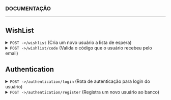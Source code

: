 ### DOCUMENTAÇÂO
------------------------------------------------------------------------------------------
## WishList
<details>
<summary><code>POST -></code><code>/wishlist</code> (Cria um novo usuário a lista de espera)</summary>

#### Descrição
Essa é a primeira rota a ser usada pelo usuário durante o beta fechado, onde ele se cadastrará, essa rota permite a criação do documento que contém o usuário e email na tabela de usuários e o código de verificação, que é mandado para o email dele, que posteriormente será usado como parâmetro na rota de <code>/code</code>, o código tem validade de 5 minutos.

##### Parâmetros

> | Name      |  Type     | Data type               | Description                                                           |
> |-----------|-----------|-------------------------|-----------------------------------------------------------------------|
> | email      |  required | String   | Email do usuário  |
> | name      |  required | String   | Nome do usuário  |

##### Respostas
> | Http code | Content-type | Response |  Description
> |------------|------------------------|------------------------------------------------------------------------------|----------------------------------------|
> |200         | application/json       | `{status: 200, message: "Success. The Code was sent to your email"}`         | Sucesso, email cadastrado na wishlist. |
> |400         | application/json       | `{status: 400, error: "Invalid Name, name must be more than 3 characters"}`  | Falha, o nome do usuário deve ser maior que 3 caracteres.|
> |409         | application/json       | `{status: 409, error: "Email already in use"}`                               | Falha, este email já está sendo usado por outro usuário.|
> |500         | application/json       | `{status: 500, error: "Internal server error"}`                              | Falha, erro interno do servidor.|
</details>

<details>
<summary><code>POST -></code><code>/wishlist/code</code> (Valida o código que o usuário recebeu pelo email)</summary>

#### Descrição
Essa rota é usada para verificar se o usuário possui um email válido, ele receberá um código no email dele após passar pela rota de <code>/wishlist</code> que perdurará por 5 minutos, depois disso o código se torna expirado.

#### Parâmetros
> | Name | Type | Data Type | Description |
> |------|-----------|-------|---------------------------------------|
> | code | required | String | Codigo recebido pelo email do usuário |

#### Respostas
> | Http code | Content-type | Response |  Description
> |------------|------------------------|------------------------------------------------------------------------------|----------------------------------------|
> | 200        | application/json       | `{status: 200, message: "Success. The User is now verified"}`                | Sucesso, email validado com sucesso.   |
> | 400        | application/json       | `{status: 400, error: "Invalid Code"}`                                       | Falha, código menor que 4 caracteres   |
> | 409        | application/json       | `{status: 409, error: "Code expired"}`                                       | Falha, código expirado                 |
> | 500        | application/json       | `{status: 500, error: "Internal server error"}`                              | Falha, erro interno do servidor.       |
</details>

## Authentication
<details>
<summary><code>POST -></code><code>/authentication/login</code> (Rota de autenticação para login do usuário)</summary>
  
#### Parâmetros
> | Name      |  Type     | Data type               | Description                                                           |
> |-----------|-----------|-------------------------|-----------------------------------------------------------------------|
> | email      |  required | String   | Email do usuário  |
> | password      |  required | String   | Senha do usuário  |

#### Respostas
> | Http code | Content-type | Response |  Description
> |------------|------------------------|------------------------------------------------------------------------------|-----------------------------------------------------------------------------------------------------------------------------|
> | 200        | application/json       | `{ status: 200, message: "Success", token: *token*, data: *update* }`          | Sucesso, {token}: Novo token gerado para garantir a segurança, {update}: Status da atualização de last seen e status online.|
> | 400        | application/json       | `{ status: 400, error: "Invalid Email" }`                                      | Email não passou pelas verificações dos REGEX, e foi rejeitado.|
> | 400        | application/json       | `{ status: 400, error: "Invalid Password" }`                                   | Senha omitida ou inválida|
> | 404        | application/json       | `{ status: 404, error: "User not found" }`                                     | Email não encontrado na base de dados|
> | 500        | application/json       | `{status: 500, error: "Internal server error"}`                                | Falha, erro interno do servidor.|
</details>

<details>
<summary><code>POST -></code><code>/authentication/register</code> (Registra um novo usuário ao banco)</summary>
  
#### Parâmetros
> | Name      |  Type     | Data type               | Description                                                           |
> |-----------|-----------|-------------------------|-----------------------------------------------------------------------|
> | email      |  required | String   | Email do usuário  |
> | password      |  required | String   | Senha do usuário  |
> | name | required | String | Nome do usuário |
> | birthday | required | String | Data de nascimento do usuário | 
> | phone | required | String | Telefone do usuário |
</details>


